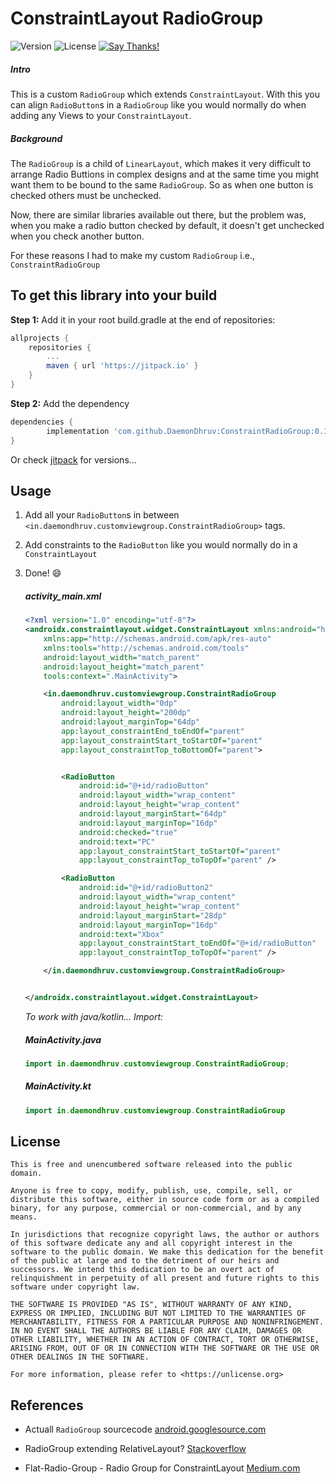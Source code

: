 ConstraintLayout RadioGroup
===========================

![Version](https://img.shields.io/github/v/release/DaemonDhruv/ConstraintRadioGroup?include_prereleases&style=flat-square)
![License](https://img.shields.io/github/license/Daemondhruv/ConstraintRadioGroup?style=flat-square)
[![Say Thanks!](https://img.shields.io/badge/Say%20Thanks-!-1EAEDB.svg?style=flat-square)](https://saythanks.io/to/dhruv.bindoria@gmail.com)

##### _Intro_
This is a custom `RadioGroup` which extends `ConstraintLayout`.
With this you can align `RadioButton`s in a `RadioGroup` like you would normally do when adding any Views to your `ConstraintLayout`.

##### _Background_
The `RadioGroup` is a child of `LinearLayout`, which makes it very difficult to arrange Radio Buttions in complex designs and at the same time you might want them to be bound to the same `RadioGroup`. So as when one button is checked others must be unchecked.

Now, there are similar libraries available out there, but the problem was, when you make a radio button checked by default, it doesn't get unchecked when you check another button.

For these reasons I had to make my custom `RadioGroup` i.e., `ConstraintRadioGroup`


To get this library into your build
-------------------------------------

**Step 1:** Add it in your root build.gradle at the end of repositories:

```gradle
allprojects {
	repositories {
		...
		maven { url 'https://jitpack.io' }
	}
}
```

**Step 2:** Add the dependency

```gradle
dependencies {
        implementation 'com.github.DaemonDhruv:ConstraintRadioGroup:0.1.0-alpha'
}
```
Or check [jitpack](https://jitpack.io/#DaemonDhruv/ConstraintRadioGroup/0.1.0-alpha) for versions...

Usage
--------------------------------

1. Add all your `RadioButton`s in between `<in.daemondhruv.customviewgroup.ConstraintRadioGroup>` tags.

2. Add constraints to the `RadioButton` like you would normally do in a `ConstraintLayout`

3. Done! :smile:

    ##### activity_main.xml

    ```xml
    <?xml version="1.0" encoding="utf-8"?>
    <androidx.constraintlayout.widget.ConstraintLayout xmlns:android="http://   schemas.android.com/apk/res/android"
        xmlns:app="http://schemas.android.com/apk/res-auto"
        xmlns:tools="http://schemas.android.com/tools"
        android:layout_width="match_parent"
        android:layout_height="match_parent"
        tools:context=".MainActivity">

        <in.daemondhruv.customviewgroup.ConstraintRadioGroup
            android:layout_width="0dp"
            android:layout_height="200dp"
            android:layout_marginTop="64dp"
            app:layout_constraintEnd_toEndOf="parent"
            app:layout_constraintStart_toStartOf="parent"
            app:layout_constraintTop_toBottomOf="parent">


            <RadioButton
                android:id="@+id/radioButton"
                android:layout_width="wrap_content"
                android:layout_height="wrap_content"
                android:layout_marginStart="64dp"
                android:layout_marginTop="16dp"
                android:checked="true"
                android:text="PC"
                app:layout_constraintStart_toStartOf="parent"
                app:layout_constraintTop_toTopOf="parent" />

            <RadioButton
                android:id="@+id/radioButton2"
                android:layout_width="wrap_content"
                android:layout_height="wrap_content"
                android:layout_marginStart="28dp"
                android:layout_marginTop="16dp"
                android:text="Xbox"
                app:layout_constraintStart_toEndOf="@+id/radioButton"
                app:layout_constraintTop_toTopOf="parent" />

        </in.daemondhruv.customviewgroup.ConstraintRadioGroup>


    </androidx.constraintlayout.widget.ConstraintLayout>
    ```

    _To work with java/kotlin... Import:_
    ##### MainActivity.java

    ```java
    import in.daemondhruv.customviewgroup.ConstraintRadioGroup;
    ```

    ##### MainActivity.kt

    ```kotlin
    import in.daemondhruv.customviewgroup.ConstraintRadioGroup
    ```

License
-------
    This is free and unencumbered software released into the public domain.
    
    Anyone is free to copy, modify, publish, use, compile, sell, or
    distribute this software, either in source code form or as a compiled
    binary, for any purpose, commercial or non-commercial, and by any
    means.
    
    In jurisdictions that recognize copyright laws, the author or authors
    of this software dedicate any and all copyright interest in the
    software to the public domain. We make this dedication for the benefit
    of the public at large and to the detriment of our heirs and
    successors. We intend this dedication to be an overt act of
    relinquishment in perpetuity of all present and future rights to this
    software under copyright law.
    
    THE SOFTWARE IS PROVIDED "AS IS", WITHOUT WARRANTY OF ANY KIND,
    EXPRESS OR IMPLIED, INCLUDING BUT NOT LIMITED TO THE WARRANTIES OF
    MERCHANTABILITY, FITNESS FOR A PARTICULAR PURPOSE AND NONINFRINGEMENT.
    IN NO EVENT SHALL THE AUTHORS BE LIABLE FOR ANY CLAIM, DAMAGES OR
    OTHER LIABILITY, WHETHER IN AN ACTION OF CONTRACT, TORT OR OTHERWISE,
    ARISING FROM, OUT OF OR IN CONNECTION WITH THE SOFTWARE OR THE USE OR
    OTHER DEALINGS IN THE SOFTWARE.
    
    For more information, please refer to <https://unlicense.org>


References
----------

- Actuall `RadioGroup` sourcecode [android.googlesource.com](https://android.googlesource.com/platform/frameworks/base/+/master/core/java/android/widget/RadioGroup.java)

- RadioGroup extending RelativeLayout? [Stackoverflow](https://stackoverflow.com/a/6320518/9365773)

- Flat-Radio-Group - Radio Group for ConstraintLayout [Medium.com](https://medium.com/@uditverma5602/flat-radio-group-radio-group-for-constraintlayout-a38226b2ecdb)
